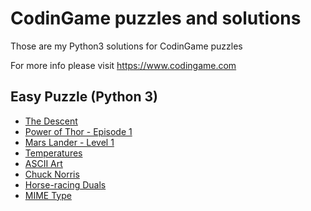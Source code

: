 # CodinGame puzzles and solutions

Those are my Python3 solutions for CodinGame puzzles

For more info please visit https://www.codingame.com

Easy Puzzle (Python 3)
-----------
* [The Descent](https://www.codingame.com/training/easy/the-descent)
* [Power of Thor - Episode 1](https://www.codingame.com/training/easy/power-of-thor-episode-1)
* [Mars Lander - Level 1](https://www.codingame.com/training/easy/mars-lander-episode-1)
* [Temperatures](https://www.codingame.com/training/easy/temperatures)
* [ASCII Art](https://www.codingame.com/training/easy/ascii-art)
* [Chuck Norris](https://www.codingame.com/training/easy/chuck-norris)
* [Horse-racing Duals](https://www.codingame.com/ide/puzzle/horse-racing-duals)
* [MIME Type](https://www.codingame.com/ide/puzzle/mime-type)

